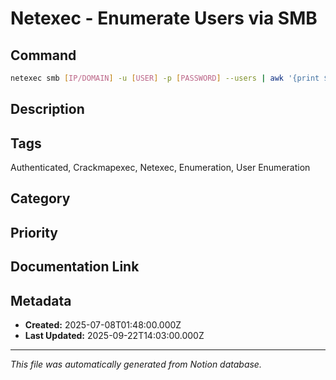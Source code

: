 # Netexec - Enumerate Users via SMB

## Command
```bash
netexec smb [IP/DOMAIN] -u [USER] -p [PASSWORD] --users | awk '{print $5}'
```

## Description


## Tags
Authenticated, Crackmapexec, Netexec, Enumeration, User Enumeration

## Category


## Priority


## Documentation Link


## Metadata
- **Created:** 2025-07-08T01:48:00.000Z
- **Last Updated:** 2025-09-22T14:03:00.000Z

---
*This file was automatically generated from Notion database.*